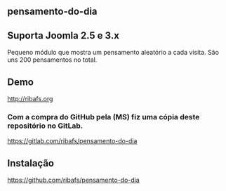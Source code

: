 ## pensamento-do-dia
## Suporta Joomla 2.5 e 3.x

Pequeno módulo que mostra um pensamento aleatório a cada visita. São uns 200 pensamentos no total.

## Demo
http://ribafs.org


### Com a compra do GitHub pela (MS) fiz uma cópia deste repositório no GitLab.
https://gitlab.com/ribafs/pensamento-do-dia


## Instalação
https://github.com/ribafs/pensamento-do-dia

